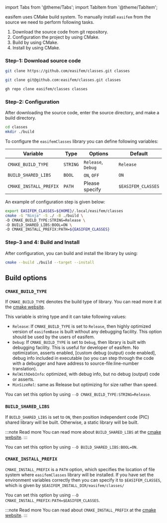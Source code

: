 import Tabs from '@theme/Tabs';
import TabItem from '@theme/TabItem';

easifem uses CMake build system.
To manually install `easifem` from the source we need to perform following tasks.

1. Download the source code from git repository.
2. Configuration the project by using CMake.
3. Build by using CMake.
4. Install by using CMake.

### Step-1: Download source code

<Tabs>
<TabItem value="1" label="Git+https">

```bash
git clone https://github.com/easifem/classes.git classes
```

</TabItem>

<TabItem value="2" label="Git+ssh">

```bash
git clone git@github.com:easifem/classes.git classes
```

</TabItem>

<TabItem value="3" label="GitHub CLI">

```bash
gh repo clone easifem/classes classes
```

</TabItem>

<TabItem value="close" label="↢">

</TabItem>
</Tabs>

### Step-2: Configuration

After downloading the source code, enter the source directory, and make a build directory.

```bash
cd classes
mkdir ./build
```

To configure the `easifemClasses` library you can define following variables:

| Variable               | Type     | Options            | Default            |
| ---------------------- | -------- | ------------------ | ------------------ |
| `CMAKE_BUILD_TYPE`     | `STRING` | `Release`, `Debug` | `Release`          |
| `BUILD_SHARED_LIBS`    | `BOOL`   | `ON`, `OFF`        | `ON`               |
| `CMAKE_INSTALL_PREFIX` | `PATH`   | Please specify     | `$EASIFEM_CLASSES` |

An example of configuration step is given below:

```bash
export EASIFEM_CLASSES=${HOME}/.local/easifem/classes
cmake -G "Ninja" -S ./ -B ./build \
-D CMAKE_BUILD_TYPE:STRING=Release \
-D BUILD_SHARED_LIBS:BOOL=ON \
-D CMAKE_INSTALL_PREFIX:PATH=${EASIFEM_CLASSES}
```

### Step-3 and 4: Build and Install

After configuration, you can build and install the library by using:

```bash
cmake --build ./build --target --install
```

## Build options

### `CMAKE_BUILD_TYPE`

If `CMAKE_BUILD_TYPE` denotes the build type of library. You can read more it at the [cmake website](https://cmake.org/cmake/help/latest/variable/CMAKE_BUILD_TYPE.html).

This variable is string type and it can take following values:

- `Release`: If `CMAKE_BUILD_TYPE` is set to `Release`, then highly optimized version of `easifemBase` is built without any debugging facility. This option should be used by the users of easifem.
- `Debug`: If `CMAKE_BUILD_TYPE` is set to `Debug`, then library is built with debugging facility. This is useful for developer of easifem. No optimization, asserts enabled, [custom debug (output) code enabled],
  debug info included in executable (so you can step through the code with a
  debugger and have address to source-file:line-number translation).
- `RelWithDebInfo`: optimized, with debug info, but no debug (output) code or asserts.
- `MinSizeRel`: same as Release but optimizing for size rather than speed.

You can set this option by using `--D CMAKE_BUILD_TYPE:STRING=Release`.

### `BUILD_SHARED_LIBS`

If `BUILD_SHARED_LIBS` is set to `ON`, then position independent code (PIC) shared library will be built. Otherwise, a static library will be built.

:::note Read more
You can read more about `BUILD_SHARED_LIBS` at the [cmake website](https://cmake.org/cmake/help/latest/variable/BUILD_SHARED_LIBS.html).
:::

You can set this option by using `--D BUILD_SHARED_LIBS:BOOL=ON`.

### `CMAKE_INSTALL_PREFIX`

`CMAKE_INSTALL_PREFIX` is a `PATH` option, which specifies the location of file system where `easifemClasses` library will be installed. If you have set the environment variables correctly then you can specify it to `$EASIFEM_CLASSES`, which is given by `$EASIFEM_INSTALL_DIR/easifem/classes/`

You can set this option by using `--D CMAKE_INSTALL_PREFIX:PATH=$EASIFEM_CLASSES`.

:::note Read more
You can read about `CMAKE_INSTALL_PREFIX` at the [cmake website](https://cmake.org/cmake/help/latest/variable/CMAKE_INSTALL_PREFIX.html).
:::

